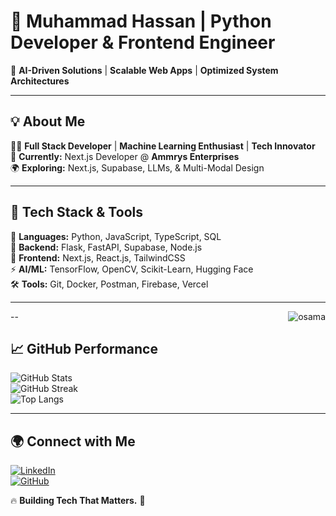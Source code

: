 # 👑 Muhammad Hassan | Python Developer & Frontend Engineer  

🔹 **AI-Driven Solutions** | **Scalable Web Apps** | **Optimized System Architectures**  

---

## 💡 About Me  
👨‍💻 **Full Stack Developer** | **Machine Learning Enthusiast** | **Tech Innovator**  
🚀 **Currently:** Next.js Developer @ **Ammrys Enterprises**  
🌍 **Exploring:** Next.js, Supabase, LLMs, & Multi-Modal Design  

---

## 🚀 Tech Stack & Tools  
🧠 **Languages:** Python, JavaScript, TypeScript, SQL  
🔩 **Backend:** Flask, FastAPI, Supabase, Node.js  
🎨 **Frontend:** Next.js, React.js, TailwindCSS  
⚡ **AI/ML:** TensorFlow, OpenCV, Scikit-Learn, Hugging Face  
🛠 **Tools:** Git, Docker, Postman, Firebase, Vercel  

---

<img src="https://komarev.com/ghpvc/?username=OsamaHussain&label=Profile%20views&color=11eb11&style=for-the-badge"
		alt="osama" align="right" />

--

## 📈 GitHub Performance  
![GitHub Stats](https://github-readme-stats.vercel.app/api?username=muhammadhassan&show_icons=true&theme=highcontrast)  
![GitHub Streak](https://github-readme-streak-stats.herokuapp.com/?user=muhammadhassan&theme=highcontrast)  
![Top Langs](https://github-readme-stats.vercel.app/api/top-langs/?username=muhammadhassan&layout=compact&theme=highcontrast)  

---

## 🌍 Connect with Me  
[![LinkedIn](https://img.shields.io/badge/LinkedIn-0077B5?style=for-the-badge&logo=linkedin&logoColor=white)](https://linkedin.com/in/muhammadhassan)  
[![GitHub](https://img.shields.io/badge/GitHub-000?style=for-the-badge&logo=github&logoColor=white)](https://github.com/muhammadhassan)  

🔥 **Building Tech That Matters.** 🚀  
